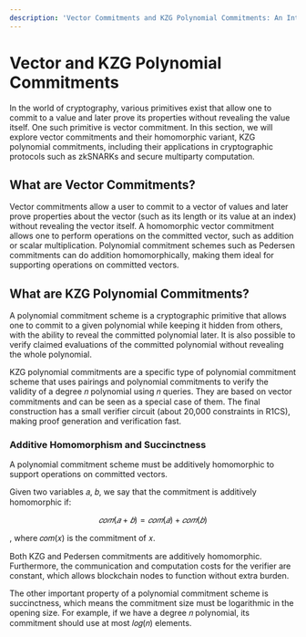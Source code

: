 ```yaml
---
description: 'Vector Commitments and KZG Polynomial Commitments: An Introduction'
---
```


# Vector and KZG Polynomial Commitments

In the world of cryptography, various primitives exist that allow one to commit to a value and later prove its properties without revealing the value itself. One such primitive is vector commitment. In this section, we will explore vector commitments and their homomorphic variant, KZG polynomial commitments, including their applications in cryptographic protocols such as zkSNARKs and secure multiparty computation.

## What are Vector Commitments?

Vector commitments allow a user to commit to a vector of values and later prove properties about the vector (such as its length or its value at an index) without revealing the vector itself. A homomorphic vector commitment allows one to perform operations on the committed vector, such as addition or scalar multiplication. Polynomial commitment schemes such as Pedersen commitments can do addition homomorphically, making them ideal for supporting operations on committed vectors.

## What are KZG Polynomial Commitments?

A polynomial commitment scheme is a cryptographic primitive that allows one to commit to a given polynomial while keeping it hidden from others, with the ability to reveal the committed polynomial later. It is also possible to verify claimed evaluations of the committed polynomial without revealing the whole polynomial.

KZG polynomial commitments are a specific type of polynomial commitment scheme that uses pairings and polynomial commitments to verify the validity of a degree 𝑛 polynomial using 𝑛 queries. They are based on vector commitments and can be seen as a special case of them. The final construction has a small verifier circuit (about 20,000 constraints in R1CS), making proof generation and verification fast.

### Additive Homomorphism and Succinctness

A polynomial commitment scheme must be additively homomorphic to support operations on committed vectors.

Given two variables 𝑎, 𝑏, we say that the commitment is additively homomorphic if:

$$
𝑐𝑜𝑚(𝑎 + 𝑏) = 𝑐𝑜𝑚(𝑎) + 𝑐𝑜𝑚(𝑏)
$$

, where 𝑐𝑜𝑚(𝑥) is the commitment of 𝑥.

Both KZG and Pedersen commitments are additively homomorphic. Furthermore, the communication and computation costs for the verifier are constant, which allows blockchain nodes to function without extra burden.

The other important property of a polynomial commitment scheme is succinctness, which means the commitment size must be logarithmic in the opening size. For example, if we have a degree 𝑛 polynomial, its commitment should use at most 𝑙𝑜𝑔(𝑛) elements.

